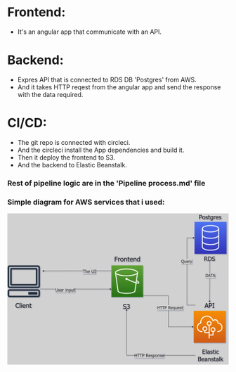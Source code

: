 # Frontend:
- It's an angular app that communicate with an API.

# Backend:
- Expres API that is connected to RDS DB 'Postgres' from AWS.
- And it takes HTTP reqest from the angular app and send the response with the data required.

# CI/CD:
- The git repo is connected with circleci.
- And the circleci install the App dependencies and build it.
- Then it deploy the frontend to S3.
- And the backend to Elastic Beanstalk.


### Rest of pipeline logic are in the 'Pipeline process.md' file 


### Simple diagram for AWS services that i used:

![Diagram for AWS](../AWS.png)
